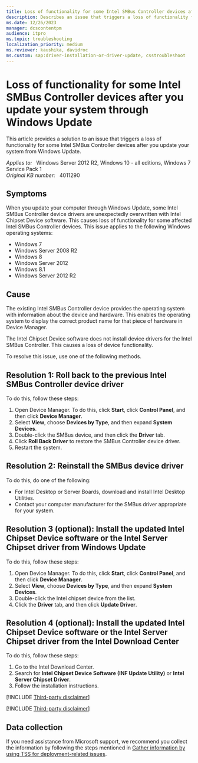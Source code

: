 ```yaml
---
title: Loss of functionality for some Intel SMBus Controller devices after you update your system through Windows Update
description: Describes an issue that triggers a loss of functionality for some Intel SMBus Controller devices after you update your system from Windows Update. Provides several methods to resolve this issue.
ms.date: 12/26/2023
manager: dcscontentpm
audience: itpro
ms.topic: troubleshooting
localization_priority: medium
ms.reviewer: kaushika, davidroc
ms.custom: sap:driver-installation-or-driver-update, csstroubleshoot
---
```

# Loss of functionality for some Intel SMBus Controller devices after you update your system through Windows Update

This article provides a solution to an issue that triggers a loss of functionality for some Intel SMBus Controller devices after you update your system from Windows Update.

_Applies to:_ &nbsp; Windows Server 2012 R2, Windows 10 - all editions, Windows 7 Service Pack 1  
_Original KB number:_ &nbsp; 4011290

## Symptoms

When you update your computer through Windows Update, some Intel SMBus Controller device drivers are unexpectedly overwritten with Intel Chipset Device software. This causes loss of functionality for some affected Intel SMBus Controller devices. This issue applies to the following Windows operating systems:

- Windows 7
- Windows Server 2008 R2
- Windows 8
- Windows Server 2012
- Windows 8.1
- Windows Server 2012 R2

## Cause

The existing Intel SMBus Controller device provides the operating system with information about the device and hardware. This enables the operating system to display the correct product name for that piece of hardware in Device Manager.

The Intel Chipset Device software does not install device drivers for the Intel SMBus Controller. This causes a loss of device functionality.  

To resolve this issue, use one of the following methods.

## Resolution 1: Roll back to the previous Intel SMBus Controller device driver

To do this, follow these steps:

1. Open Device Manager. To do this, click **Start**, click **Control Panel**, and then click **Device Manager**.
2. Select **View**, choose **Devices by Type**, and then expand **System Devices**.
3. Double-click the SMBus device, and then click the **Driver** tab.
4. Click **Roll Back Driver** to restore the SMBus Controller device driver.
5. Restart the system.

## Resolution 2: Reinstall the SMBus device driver

To do this, do one of the following:

- For Intel Desktop or Server Boards, download and install Intel Desktop Utilities.
- Contact your computer manufacturer for the SMBus driver appropriate for your system.

## Resolution 3 (optional): Install the updated Intel Chipset Device software or the Intel Server Chipset driver from Windows Update

To do this, follow these steps:

1. Open Device Manager. To do this, click **Start**, click **Control Panel**, and then click **Device Manager**.
2. Select **View**, choose **Devices by Type**, and then expand **System Devices**.
3. Double-click the Intel chipset device from the list.
4. Click the **Driver** tab, and then click **Update Driver**.

## Resolution 4 (optional): Install the updated Intel Chipset Device software or the Intel Server Chipset driver from the Intel Download Center

To do this, follow these steps:

1. Go to the Intel Download Center.
2. Search for **Intel Chipset Device Software (INF Update Utility)** or **Intel Server Chipset Driver**.
3. Follow the installation instructions.

[!INCLUDE [Third-party disclaimer](../../includes/third-party-contact-disclaimer.md)]

[!INCLUDE [Third-party disclaimer](../../includes/third-party-disclaimer.md)]

## Data collection

If you need assistance from Microsoft support, we recommend you collect the information by following the steps mentioned in [Gather information by using TSS for deployment-related issues](../windows-troubleshooters/gather-information-using-tss-deployment.md).
